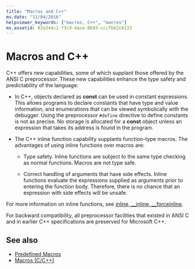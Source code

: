 ```yaml
---
title: "Macros and C++"
ms.date: "11/04/2016"
helpviewer_keywords: ["macros, C++", "macros"]
ms.assetid: 83a344c1-73c9-4ace-8b93-cccfb62c6133
---
```

# Macros and C++
C++ offers new capabilities, some of which supplant those offered by the ANSI C preprocessor. These new capabilities enhance the type safety and predictability of the language:

- In C++, objects declared as **const** can be used in constant expressions. This allows programs to declare constants that have type and value information, and enumerations that can be viewed symbolically with the debugger. Using the preprocessor `#define` directive to define constants is not as precise. No storage is allocated for a **const** object unless an expression that takes its address is found in the program.

- The C++ inline function capability supplants function-type macros. The advantages of using inline functions over macros are:

    - Type safety. Inline functions are subject to the same type checking as normal functions. Macros are not type safe.

    - Correct handling of arguments that have side effects. Inline functions evaluate the expressions supplied as arguments prior to entering the function body. Therefore, there is no chance that an expression with side effects will be unsafe.

For more information on inline functions, see [inline, __inline, \__forceinline](../cpp/inline-functions-cpp.md).

For backward compatibility, all preprocessor facilities that existed in ANSI C and in earlier C++ specifications are preserved for Microsoft C++.

## See also

- [Predefined Macros](../preprocessor/predefined-macros.md)
- [Macros (C/C++)](../preprocessor/macros-c-cpp.md)

